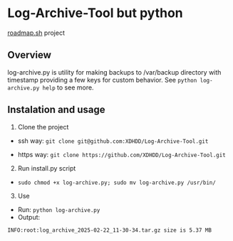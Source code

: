 # Log-Archive-Tool but python
[roadmap.sh](https://roadmap.sh/projects/log-archive-tool) project

## Overview
log-archive.py is utility for making backups to /var/backup directory with timestamp providing a few keys for custom behavior. See `python log-archive.py help` to see more.

## Instalation and usage
1. Clone the project

 - ssh way: `git clone git@github.com:XDHDD/Log-Archive-Tool.git`

 - https way: `git clone https://github.com/XDHDD/Log-Archive-Tool.git`

2. Run install.py script

- `sudo chmod +x log-archive.py; sudo mv log-archive.py /usr/bin/`

3. Use

- Run: `python log-archive.py`
- Output: 
```
INFO:root:log_archive_2025-02-22_11-30-34.tar.gz size is 5.37 MB
```